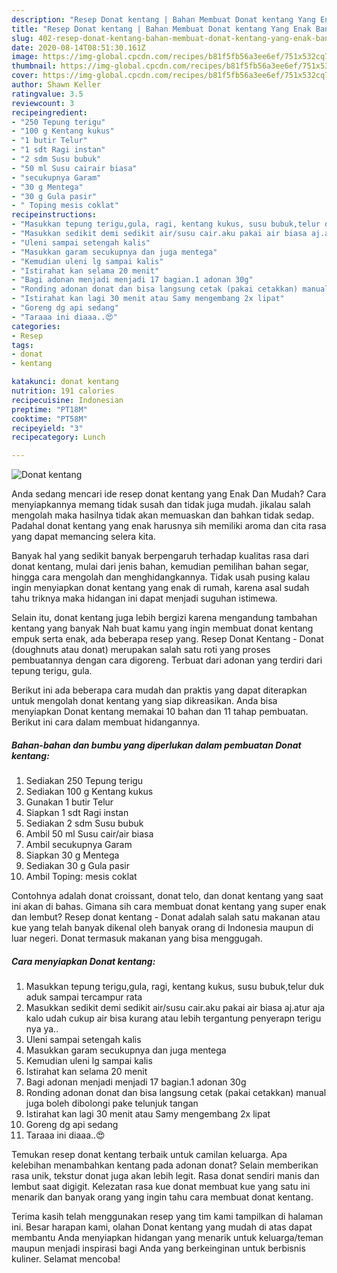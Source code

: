 ```yaml
---
description: "Resep Donat kentang | Bahan Membuat Donat kentang Yang Enak Banget"
title: "Resep Donat kentang | Bahan Membuat Donat kentang Yang Enak Banget"
slug: 402-resep-donat-kentang-bahan-membuat-donat-kentang-yang-enak-banget
date: 2020-08-14T08:51:30.161Z
image: https://img-global.cpcdn.com/recipes/b81f5fb56a3ee6ef/751x532cq70/donat-kentang-foto-resep-utama.jpg
thumbnail: https://img-global.cpcdn.com/recipes/b81f5fb56a3ee6ef/751x532cq70/donat-kentang-foto-resep-utama.jpg
cover: https://img-global.cpcdn.com/recipes/b81f5fb56a3ee6ef/751x532cq70/donat-kentang-foto-resep-utama.jpg
author: Shawn Keller
ratingvalue: 3.5
reviewcount: 3
recipeingredient:
- "250 Tepung terigu"
- "100 g Kentang kukus"
- "1 butir Telur"
- "1 sdt Ragi instan"
- "2 sdm Susu bubuk"
- "50 ml Susu cairair biasa"
- "secukupnya Garam"
- "30 g Mentega"
- "30 g Gula pasir"
- " Toping mesis coklat"
recipeinstructions:
- "Masukkan tepung terigu,gula, ragi, kentang kukus, susu bubuk,telur duk aduk sampai tercampur rata"
- "Masukkan sedikit demi sedikit air/susu cair.aku pakai air biasa aj.atur aja kalo udah cukup air bisa kurang atau lebih tergantung penyerapn terigu nya ya.."
- "Uleni sampai setengah kalis"
- "Masukkan garam secukupnya dan juga mentega"
- "Kemudian uleni lg sampai kalis"
- "Istirahat kan selama 20 menit"
- "Bagi adonan menjadi menjadi 17 bagian.1 adonan 30g"
- "Ronding adonan donat dan bisa langsung cetak (pakai cetakkan) manual juga boleh dibolongi pake telunjuk tangan"
- "Istirahat kan lagi 30 menit atau Samy mengembang 2x lipat"
- "Goreng dg api sedang"
- "Taraaa ini diaaa..😍"
categories:
- Resep
tags:
- donat
- kentang

katakunci: donat kentang 
nutrition: 191 calories
recipecuisine: Indonesian
preptime: "PT18M"
cooktime: "PT58M"
recipeyield: "3"
recipecategory: Lunch

---
```



![Donat kentang](https://img-global.cpcdn.com/recipes/b81f5fb56a3ee6ef/751x532cq70/donat-kentang-foto-resep-utama.jpg)

Anda sedang mencari ide resep donat kentang yang Enak Dan Mudah? Cara menyiapkannya memang tidak susah dan tidak juga mudah. jikalau salah mengolah maka hasilnya tidak akan memuaskan dan bahkan tidak sedap. Padahal donat kentang yang enak harusnya sih memiliki aroma dan cita rasa yang dapat memancing selera kita.

Banyak hal yang sedikit banyak berpengaruh terhadap kualitas rasa dari donat kentang, mulai dari jenis bahan, kemudian pemilihan bahan segar, hingga cara mengolah dan menghidangkannya. Tidak usah pusing kalau ingin menyiapkan donat kentang yang enak di rumah, karena asal sudah tahu triknya maka hidangan ini dapat menjadi suguhan istimewa.

Selain itu, donat kentang juga lebih bergizi karena mengandung tambahan kentang yang banyak Nah buat kamu yang ingin membuat donat kentang empuk serta enak, ada beberapa resep yang. Resep Donat Kentang - Donat (doughnuts atau donat) merupakan salah satu roti yang proses pembuatannya dengan cara digoreng. Terbuat dari adonan yang terdiri dari tepung terigu, gula.


Berikut ini ada beberapa cara mudah dan praktis yang dapat diterapkan untuk mengolah donat kentang yang siap dikreasikan. Anda bisa menyiapkan Donat kentang memakai 10 bahan dan 11 tahap pembuatan. Berikut ini cara dalam membuat hidangannya.

<!--inarticleads1-->

##### Bahan-bahan dan bumbu yang diperlukan dalam pembuatan Donat kentang:

1. Sediakan 250 Tepung terigu
1. Sediakan 100 g Kentang kukus
1. Gunakan 1 butir Telur
1. Siapkan 1 sdt Ragi instan
1. Sediakan 2 sdm Susu bubuk
1. Ambil 50 ml Susu cair/air biasa
1. Ambil secukupnya Garam
1. Siapkan 30 g Mentega
1. Sediakan 30 g Gula pasir
1. Ambil  Toping: mesis coklat


Contohnya adalah donat croissant, donat telo, dan donat kentang yang saat ini akan di bahas. Gimana sih cara membuat donat kentang yang super enak dan lembut? Resep donat kentang - Donat adalah salah satu makanan atau kue yang telah banyak dikenal oleh banyak orang di Indonesia maupun di luar negeri. Donat termasuk makanan yang bisa menggugah. 

<!--inarticleads2-->

##### Cara menyiapkan Donat kentang:

1. Masukkan tepung terigu,gula, ragi, kentang kukus, susu bubuk,telur duk aduk sampai tercampur rata
1. Masukkan sedikit demi sedikit air/susu cair.aku pakai air biasa aj.atur aja kalo udah cukup air bisa kurang atau lebih tergantung penyerapn terigu nya ya..
1. Uleni sampai setengah kalis
1. Masukkan garam secukupnya dan juga mentega
1. Kemudian uleni lg sampai kalis
1. Istirahat kan selama 20 menit
1. Bagi adonan menjadi menjadi 17 bagian.1 adonan 30g
1. Ronding adonan donat dan bisa langsung cetak (pakai cetakkan) manual juga boleh dibolongi pake telunjuk tangan
1. Istirahat kan lagi 30 menit atau Samy mengembang 2x lipat
1. Goreng dg api sedang
1. Taraaa ini diaaa..😍


Temukan resep donat kentang terbaik untuk camilan keluarga. Apa kelebihan menambahkan kentang pada adonan donat? Selain memberikan rasa unik, tekstur donat juga akan lebih legit. Rasa donat sendiri manis dan lembut saat digigit. Kelezatan rasa kue donat membuat kue yang satu ini menarik dan banyak orang yang ingin tahu cara membuat donat kentang. 

Terima kasih telah menggunakan resep yang tim kami tampilkan di halaman ini. Besar harapan kami, olahan Donat kentang yang mudah di atas dapat membantu Anda menyiapkan hidangan yang menarik untuk keluarga/teman maupun menjadi inspirasi bagi Anda yang berkeinginan untuk berbisnis kuliner. Selamat mencoba!
